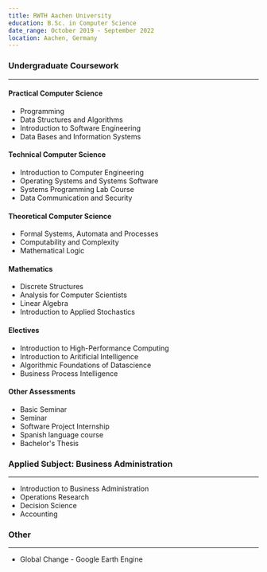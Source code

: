 ```yaml
---
title: RWTH Aachen University
education: B.Sc. in Computer Science
date_range: October 2019 - September 2022
location: Aachen, Germany
---
```

<div class="w-full min-w-full">
	<h3 class="min-w-full">Undergraduate Coursework</h3>
	<hr>
	<div class="cell">
		<h4>Practical Computer Science</h4>
		<ul>
			<li>Programming</li>
			<li>Data Structures and Algorithms</li>
			<li>Introduction to Software Engineering</li>
			<li>Data Bases and Information Systems</li>
		</ul>
	</div>
	<div class="cell">
		<h4>Technical Computer Science</h4>
		<ul>
			<li>Introduction to Computer Engineering</li>
			<li>Operating Systems and Systems Software</li>
			<li>Systems Programming Lab Course</li>
			<li>Data Communication and Security</li>
		</ul>
	</div>
	<div class="cell">
		<h4>Theoretical Computer Science</h4>
		<ul>
			<li>Formal Systems, Automata and Processes</li>
			<li>Computability and Complexity</li>
			<li>Mathematical Logic</li>
		</ul>
	</div>
	<div class="cell">
		<h4>Mathematics</h4>
		<ul>
			<li>Discrete Structures</li>
			<li>Analysis for Computer Scientists</li>
			<li>Linear Algebra</li>
			<li>Introduction to Applied Stochastics</li>
		</ul>
	</div>
	<div class="cell">
		<h4>Electives</h4>
		<ul>
			<li>Introduction to High-Performance Computing</li>
			<li>Introduction to Aritificial Intelligence</li>
			<li>Algorithmic Foundations of Datascience</li>
			<li>Business Process Intelligence</li>
		</ul>
	</div>
	<div class="cell">
		<h4>Other Assessments</h4>
		<ul>
			<li><documentdownload path="/Proseminar.pdf">Basic Seminar</documentdownload></li>
			<li><documentdownload path="/Seminar.pdf">Seminar</documentdownload></li>
			<li>Software Project Internship</li>
			<li>Spanish language course</li>
			<li>Bachelor's Thesis</li>
		</ul>
	</div>
</div>

<div class="w-full min-w-full">
	<h3 class="min-w-full">Applied Subject: Business Administration</h3>
	<hr>
	<div class="cell-non-md">
		<ul>
			<li>Introduction to Business Administration</li>
			<li>Operations Research</li>
			<li>Decision Science</li>
			<li>Accounting</li>
		</ul>
	</div>
</div>

<div class="w-full min-w-full">
	<h3 class="min-w-full">Other</h3>
	<hr>
	<div class="cell-non-md">
		<ul>
			<li>Global Change - Google Earth Engine</li>
		</ul>
	</div>
</div>
